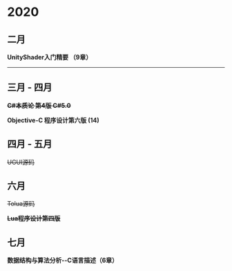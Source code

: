 # 2020

## 二月

**UnityShader入门精要 （9章）**

***

## 三月 - 四月

**~~C#本质论 第4版 C#5.0~~** 

**Objective-C 程序设计第六版 (14)**

## 四月 - 五月

~~UGUI源码~~

## 六月

~~Tolua源码~~

**~~Lua程序设计第四版~~**

## 七月

**数据结构与算法分析--C语言描述（6章）**

